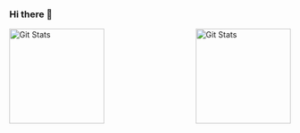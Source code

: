 ### Hi there 👋


<img alt="Git Stats" src="https://github-readme-stats.vercel.app/api/top-langs/?username=jamosaur&layout=compact" align="left" height="170" />
<a href="https://github.com/jamosaur"><img alt="Git Stats" src="https://github-readme-stats.vercel.app/api?username=jamosaur&show_icons=true&count_private=true" align="right" height="170" /></a>
